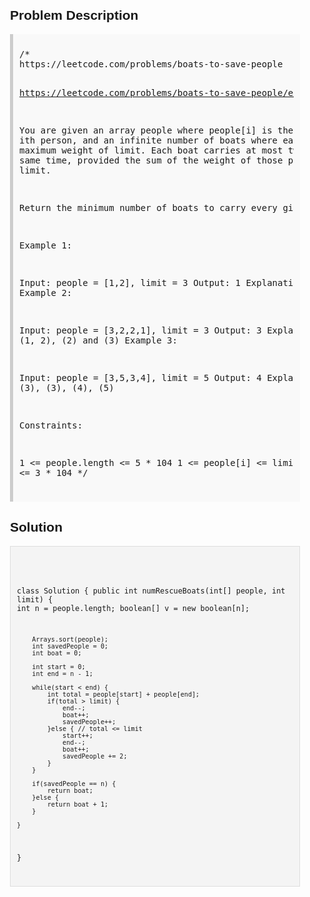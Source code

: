 <style>
  body { font-family: Arial, sans-serif; }
  .container { max-width: 600px; margin: auto; padding: 20px; }
  .comment-block { background-color: #f9f9f9; padding: 10px; border-left: 5px solid #ccc; }
  .code-block { background-color: #f4f4f4; padding: 10px; border: 1px solid #ddd; }
</style>

<div class='container'>
<h2>Problem Description</h2>
<div class='comment-block'>
<pre>
/*
https://leetcode.com/problems/boats-to-save-people

https://leetcode.com/problems/boats-to-save-people/editorial/

You are given an array people where people[i] is the weight 
of the ith person, and an infinite number of boats where each 
boat can carry a maximum weight of limit. Each boat carries at 
most two people at the same time, provided the sum of the weight 
of those people is at most limit.

Return the minimum number of boats to carry every given person.


Example 1:

Input: people = [1,2], limit = 3
Output: 1
Explanation: 1 boat (1, 2)
Example 2:

Input: people = [3,2,2,1], limit = 3
Output: 3
Explanation: 3 boats (1, 2), (2) and (3)
Example 3:

Input: people = [3,5,3,4], limit = 5
Output: 4
Explanation: 4 boats (3), (3), (4), (5)
 

Constraints:

1 <= people.length <= 5 * 104
1 <= people[i] <= limit <= 3 * 104
*/
</pre>
</div>

<h2>Solution</h2>
<div class='code-block'>
<pre><code class='language-java'>

class Solution {
    public int numRescueBoats(int[] people, int limit) {
        int n = people.length;
        boolean[] v = new boolean[n];
        
        Arrays.sort(people);
        int savedPeople = 0;
        int boat = 0;

        int start = 0;
        int end = n - 1;

        while(start < end) {
            int total = people[start] + people[end];
            if(total > limit) {
                end--;
                boat++;
                savedPeople++;
            }else { // total <= limit
                start++;
                end--;
                boat++;
                savedPeople += 2;
            }
        }

        if(savedPeople == n) {
            return boat;
        }else {
            return boat + 1;
        }

    }
}</code></pre>
</div>
</div>
